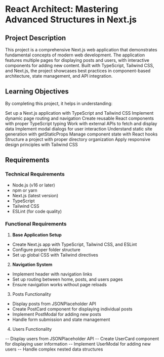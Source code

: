 # React Architect: Mastering Advanced Structures in Next.js

## Project Description

This project is a comprehensive Next.js web application that demonstrates fundamental concepts of modern web development. The application features multiple pages for displaying posts and users, with interactive components for adding new content. Built with TypeScript, Tailwind CSS, and Next.js, the project showcases best practices in component-based architecture, state management, and API integration.

## Learning Objectives

By completing this project, it helps in understanding:

Set up a Next.js application with TypeScript and Tailwind CSS
Implement dynamic page routing and navigation
Create reusable React components with proper TypeScript typing
Work with external APIs to fetch and display data
Implement modal dialogs for user interaction
Understand static site generation with getStaticProps
Manage component state with React hooks
Structure a project with proper directory organization
Apply responsive design principles with Tailwind CSS

## Requirements

### Technical Requirements

- Node.js (v16 or later)
- npm or yarn
- Next.js (latest version)
- TypeScript
- Tailwind CSS
- ESLint (for code quality)

### Functional Requirements

1. **Base Application Setup**

- Create Next.js app with TypeScript, Tailwind CSS, and ESLint
- Configure proper folder structure
- Set up global CSS with Tailwind directives

2. **Navigation System**

- Implement header with navigation links
- Set up routing between home, posts, and users pages
- Ensure navigation works without page reloads

3. Posts Functionality

- Display posts from JSONPlaceholder API
- Create PostCard component for displaying individual posts
- Implement PostModal for adding new posts
- Handle form submission and state management

4. Users Functionality

-- Display users from JSONPlaceholder API
-- Create UserCard component for displaying user information
-- Implement UserModal for adding new users
-- Handle complex nested data structures
